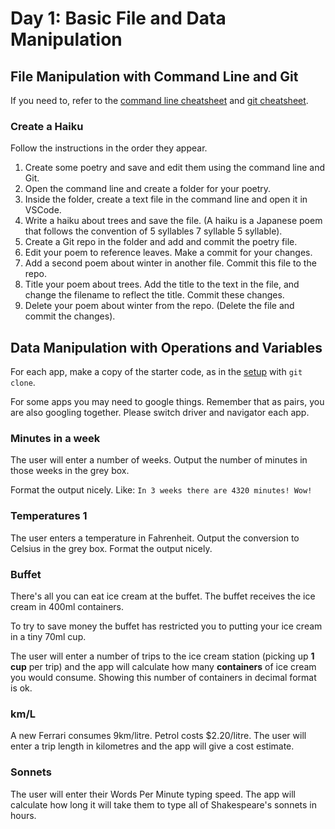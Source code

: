 # Day 1: Basic File and Data Manipulation

## File Manipulation with Command Line and Git

If you need to, refer to the [command line cheatsheet](../2-organising-and-managing-code-files/2-1-command-line.md#cheat-sheet) and [git cheatsheet](../2-organising-and-managing-code-files/2-2-git.md#cheat-sheet).

### Create a Haiku

Follow the instructions in the order they appear. 

1. Create some poetry and save and edit them using the command line and Git.
2. Open the command line and create a folder for your poetry.
3. Inside the folder, create a text file in the command line and open it in VSCode.
4. Write a haiku about trees and save the file. \(A haiku is a Japanese poem that follows the convention of 5 syllables 7 syllable 5 syllable\).
5. Create a Git repo in the folder and add and commit the poetry file.
6. Edit your poem to reference leaves. Make a commit for your changes.
7. Add a second poem about winter in another file. Commit this file to the repo.
8. Title your poem about trees. Add the title to the text in the file, and change the filename to reflect the title. Commit these changes.
9. Delete your poem about winter from the repo. \(Delete the file and commit the changes\).

## Data Manipulation with Operations and Variables

For each app, make a copy of the starter code, as in the [setup](https://swe101.rocketacademy.co/4-getting-started-with-code/4-2-our-first-program#setup) with `git clone`.

For some apps you may need to google things. Remember that as pairs, you are also googling together. Please switch driver and navigator each app.

### **Minutes in a week**

The user will enter a number of weeks. Output the number of minutes in those weeks in the grey box.

Format the output nicely. Like: `In 3 weeks there are 4320 minutes! Wow!`

### **Temperatures 1**

The user enters a temperature in Fahrenheit. Output the conversion to Celsius in the grey box. Format the output nicely.

### **Buffet**

There's all you can eat ice cream at the buffet. The buffet receives the ice cream in 400ml containers.

To try to save money the buffet has restricted you to putting your ice cream in a tiny 70ml cup.

The user will enter a number of trips to the ice cream station \(picking up **1 cup** per trip\) and the app will calculate how many **containers** of ice cream you would consume. Showing this number of containers in decimal format is ok.

### **km/L**

A new Ferrari consumes 9km/litre. Petrol costs $2.20/litre. The user will enter a trip length in kilometres and the app will give a cost estimate.

### **Sonnets**

The user will enter their Words Per Minute typing speed. The app will calculate how long it will take them to type all of Shakespeare's sonnets in hours.

